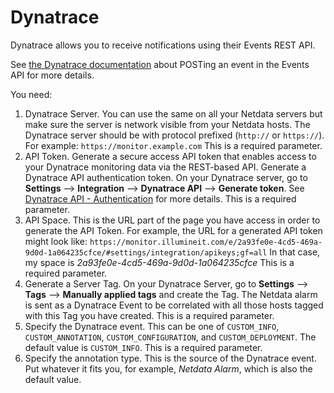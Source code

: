 <!--
title: "Dynatrace"
sidebar_label: "Dynatrace Events"
custom_edit_url: https://github.com/netdata/netdata/edit/master/health/notifications/dynatrace/README.md
learn_status: "Published"
learn_topic_type: "References"
learn_rel_path: "References/Notification references"
learn_autogeneration_metadata: "{part_of_cloud: False, part_of_agent: True}"
-->

# Dynatrace

Dynatrace allows you to receive notifications using their Events REST API.

See [the Dynatrace documentation](https://www.dynatrace.com/support/help/extend-dynatrace/dynatrace-api/environment-api/events/post-event/) about POSTing an event in the Events API for more details.



You need:

1.  Dynatrace Server. You can use the same on all your Netdata servers but make sure the server is network visible from your Netdata hosts.
The Dynatrace server should be with protocol prefixed (`http://` or `https://`). For example: `https://monitor.example.com`
This is a required parameter.
2.  API Token. Generate a secure access API token that enables access to your Dynatrace monitoring data via the REST-based API.
Generate a Dynatrace API authentication token. On your Dynatrace server, go to **Settings** --> **Integration** --> **Dynatrace API** --> **Generate token**.
See [Dynatrace API - Authentication](https://www.dynatrace.com/support/help/extend-dynatrace/dynatrace-api/basics/dynatrace-api-authentication/) for more details.
This is a required parameter.
3.  API Space. This is the URL part of the page you have access in order to generate the API Token. For example, the URL
    for a generated API token might look like:
    `https://monitor.illumineit.com/e/2a93fe0e-4cd5-469a-9d0d-1a064235cfce/#settings/integration/apikeys;gf=all` In that
    case, my space is _2a93fe0e-4cd5-469a-9d0d-1a064235cfce_ This is a required parameter.
4. Generate a Server Tag. On your Dynatrace Server, go to **Settings** --> **Tags** --> **Manually applied tags** and create the Tag.
The Netdata alarm is sent as a Dynatrace Event to be correlated with all those hosts tagged with this Tag you have created.
This is a required parameter.
5. Specify the Dynatrace event. This can be one of `CUSTOM_INFO`, `CUSTOM_ANNOTATION`, `CUSTOM_CONFIGURATION`, and `CUSTOM_DEPLOYMENT`. 
The default value is `CUSTOM_INFO`.
This is a required parameter.
6. Specify the annotation type. This is the source of the Dynatrace event. Put whatever it fits you, for example, 
_Netdata Alarm_, which is also the default value.
